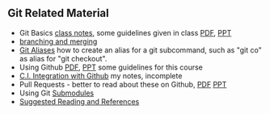 ## Git Related Material

* Git Basics [class notes](git-basics), some guidelines given in class [PDF](Git-Basics.pdf), [PPT]([Git-Basics.ppt)
* [branching and merging](branch-and-merge)
* [Git Aliases](aliases) how to create an alias for a git subcommand, such as "git co" as alias for "git checkout".
* Using Github [PDF](Using-Github.pdf), [PPT](Using-Github.ppt) some guidelines for this course
* [C.I. Integration with Github](ci-integration) my notes, incomplete
* Pull Requests - better to read about these on Github, [PDF](Pull-Requests.pdf) [PPT](Pull-Requests.ppt)
* Using Git [Submodules](submodule)
* [Suggested Reading and References](references)
